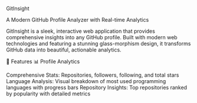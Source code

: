 GitInsight

A Modern GitHub Profile Analyzer with Real-time Analytics

GitInsight is a sleek, interactive web application that provides comprehensive insights into any GitHub profile. Built with modern web technologies and featuring a stunning glass-morphism design, it transforms GitHub data into beautiful, actionable analytics.

🌟 Features
📊 Profile Analytics

Comprehensive Stats: Repositories, followers, following, and total stars
Language Analysis: Visual breakdown of most used programming languages with progress bars
Repository Insights: Top repositories ranked by popularity with detailed metrics
